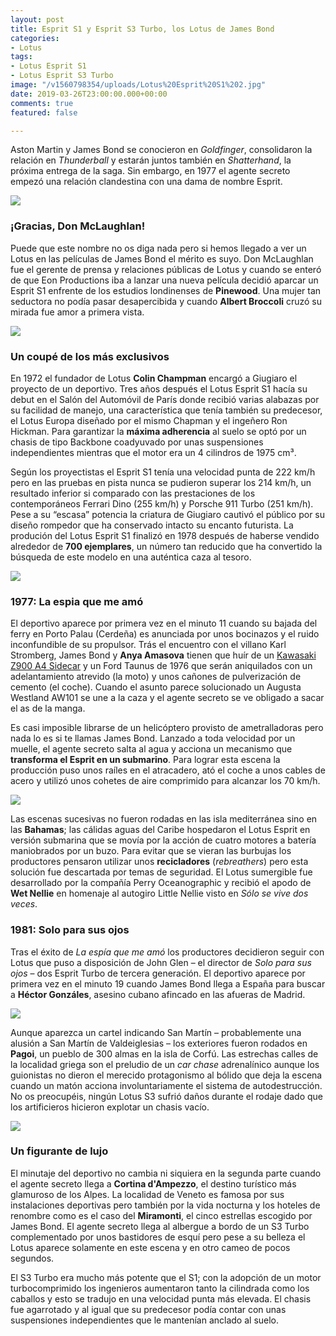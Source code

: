 ```yaml
---
layout: post
title: Esprit S1 y Esprit S3 Turbo, los Lotus de James Bond
categories:
- Lotus
tags:
- Lotus Esprit S1
- Lotus Esprit S3 Turbo
image: "/v1560798354/uploads/Lotus%20Esprit%20S1%202.jpg"
date: 2019-03-26T23:00:00.000+00:00
comments: true
featured: false

---
```

Aston Martin y James Bond se conocieron en _Goldfinger_, consolidaron la relación en _Thunderball_ y estarán juntos también en _Shatterhand_, la próxima entrega de la saga. Sin embargo, en 1977 el agente secreto empezó una relación clandestina con una dama de nombre Esprit.

<img src="https://images-na.ssl-images-amazon.com/images/I/81K9VSjtREL._SL1500_.jpg" class="responsive-img center" target="_blank">

### ¡Gracias, Don McLaughlan!

Puede que este nombre no os diga nada pero si hemos llegado a ver un Lotus en las películas de James Bond el mérito es suyo. Don McLaughlan fue el gerente de prensa y relaciones públicas de Lotus y cuando se enteró de que Eon Productions iba a lanzar una nueva película decidió aparcar un Esprit S1 enfrente de los estudios londinenses de **Pinewood**. Una mujer tan seductora no podía pasar desapercibida y cuando **Albert Broccoli** cruzó su mirada fue amor a primera vista.

<img src="https://images-na.ssl-images-amazon.com/images/I/81jQaEoVXDL._SL1500_.jpg" class="responsive-img center" target="_blank">

### Un coupé de los más exclusivos

En 1972 el fundador de Lotus **Colin Champman** encargó a Giugiaro el proyecto de un deportivo. Tres años después el Lotus Esprit S1 hacía su debut en el Salón del Automóvil de París donde recibió varias alabazas por su facilidad de manejo, una característica que tenía también su predecesor, el Lotus Europa diseñado por el mismo Chapman y el ingeñero Ron Hickman. Para garantizar la **máxima adherencia** al suelo se optó por un chasis de tipo Backbone coadyuvado por unas suspensiones independientes mientras que el motor era un 4 cilindros de 1975 cm³.

Según los proyectistas el Esprit S1 tenía una velocidad punta de 222 km/h pero en las pruebas en pista nunca se pudieron superar los 214 km/h, un resultado inferior si comparado con las prestaciones de los contemporáneos Ferrari Dino (255 km/h) y Porsche 911 Turbo (251 km/h). Pese a su “escasa” potencia la criatura de Giugiaro cautivó el público por su diseño rompedor que ha conservado intacto su encanto futurista. La produción del Lotus Esprit S1 finalizó en 1978 después de haberse vendido alrededor de **700 ejemplares**, un número tan reducido que ha convertido la búsqueda de este modelo en una auténtica caza al tesoro.

<img src="https://images-na.ssl-images-amazon.com/images/I/61jToE8sa3L._SL1024_.jpg" class="responsive-img center" target="_blank">

### 1977: La espia que me amó

El deportivo aparece por primera vez en el minuto 11 cuando su bajada del ferry en Porto Palau (Cerdeña) es anunciada por unos bocinazos y el ruido inconfundible de su propulsor. Trás el encuentro con el villano Karl Stromberg, James Bond y **Anya Amasova** tienen que huír de un [Kawasaki Z900 A4 Sidecar](https://www.amazon.es/Colecci%C3%B3n-veh%C3%ADculos-Collection-Kawasaki-motorcycle/dp/B01MUJPJZ9/ref=pd_sim_21_2/258-9261020-7210532?_encoding=UTF8&pd_rd_i=B01MUJPJZ9&pd_rd_r=3b45d04d-563f-11e9-8c12-db0ecd9b132b&pd_rd_w=crvLZ&pd_rd_wg=Lq2vr&pf_rd_p=c5e8da29-5841-4f7b-8c21-cf8ed834359e&pf_rd_r=GAH8GDRYKJSPQ13CGVC7&psc=1&refRID=GAH8GDRYKJSPQ13CGVC7) y un Ford Taunus de 1976 que serán aniquilados con un adelantamiento atrevido (la moto) y unos cañones de pulverización de cemento (el coche). Cuando el asunto parece solucionado un Augusta Westland AW101 se une a la caza y el agente secreto se ve obligado a sacar el as de la manga.

Es casi imposible librarse de un helicóptero provisto de ametralladoras pero nada lo es si te llamas James Bond. Lanzado a toda velocidad por un muelle, el agente secreto salta al agua y acciona un mecanismo que **transforma el Esprit en un submarino**. Para lograr esta escena la producción puso unos raíles en el atracadero, ató el coche a unos cables de acero y utilizó unos cohetes de aire comprimido para alcanzar los 70 km/h.

<img src="https://images-na.ssl-images-amazon.com/images/I/71QnQss8GwL._SL1024_.jpg" class="responsive-img center" target="_blank">

Las escenas sucesivas no fueron rodadas en las isla mediterránea sino en las **Bahamas**; las cálidas aguas del Caribe hospedaron el Lotus Esprit en versión submarina que se movía por la acción de cuatro motores a batería maniobrados por un buzo. Para evitar que se vieran las burbujas los productores pensaron utilizar unos **recicladores** (<em>rebreathers</em>) pero esta solución fue descartada por temas de seguridad. El Lotus sumergible fue desarrollado por la compañía Perry Oceanographic y recibió el apodo de **Wet Nellie** en homenaje al autogiro Little Nellie visto en <em>Sólo se vive dos veces</em>.

### 1981: Solo para sus ojos

Tras el éxito de _La espía que me amó_ los productores decidieron seguir con Lotus que puso a disposición de John Glen – el director de _Solo para sus ojos_ – dos Esprit Turbo de tercera generación. El deportivo aparece por primera vez en el minuto 19 cuando James Bond llega a España para buscar a **Héctor Gonzáles**, asesino cubano afincado en las afueras de Madrid.

<img src="https://images-na.ssl-images-amazon.com/images/I/61Ogcd2NDjL._SL1024_.jpg" class="responsive-img center" target="_blank">

Aunque aparezca un cartel indicando San Martín – probablemente una alusión a San Martín de Valdeiglesias – los exteriores fueron rodados en **Pagoi**, un pueblo de 300 almas en la isla de Corfú. Las estrechas calles de la localidad griega son el preludio de un _car chase_ adrenalínico aunque los guionistas no dieron el merecido protagonismo al bólido que deja la escena cuando un matón acciona involuntariamente el sistema de autodestrucción. No os preocupéis, ningún Lotus S3 sufrió daños durante el rodaje dado que los artificieros hicieron explotar un chasis vacío.

<img src="https://images-na.ssl-images-amazon.com/images/I/51naLwrJmUL._SL1024_.jpg" class="responsive-img center" target="_blank">

### Un figurante de lujo

El minutaje del deportivo no cambia ni siquiera en la segunda parte cuando el agente secreto llega a **Cortina d'Ampezzo**, el destino turístico más glamuroso de los Alpes. La localidad de Veneto es famosa por sus instalaciones deportivas pero también por la vida nocturna y los hoteles de renombre como es el caso del **Miramonti**, el cinco estrellas escogido por James Bond. El agente secreto llega al albergue a bordo de un S3 Turbo complementado por unos bastidores de esquí pero pese a su belleza el Lotus aparece solamente en este escena y en otro cameo de pocos segundos.

El S3 Turbo era mucho más potente que el S1; con la adopción de un motor turbocomprimido los ingenieros aumentaron tanto la cilindrada como los caballos y esto se tradujo en una velocidad punta más elevada. El chasis fue agarrotado y al igual que su predecesor podía contar con unas suspensiones independientes que le mantenían anclado al suelo.
